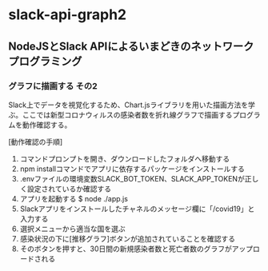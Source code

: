 # slack-api-graph2

## NodeJSとSlack APIによるいまどきのネットワークプログラミング

### グラフに描画する その2

Slack上でデータを視覚化するため、Chart.jsライブラリを用いた描画方法を学ぶ。ここでは新型コロナウィルスの感染者数を折れ線グラフで描画するプログラムを動作確認する。

[動作確認の手順]

1. コマンドプロンプトを開き、ダウンロードしたフォルダへ移動する
1. npm installコマンドでアプリに依存するパッケージをインストールする
1. .envファイルの環境変数SLACK_BOT_TOKEN、SLACK_APP_TOKENが正しく設定されているか確認する
1. アプリを起動する
    $ node ./app.js
1. Slackアプリをインストールしたチャネルのメッセージ欄に「/covid19」と入力する
1. 選択メニューから適当な国を選ぶ
1. 感染状況の下に[推移グラフ]ボタンが追加されていることを確認する
1. そのボタンを押すと、30日間の新規感染者数と死亡者数のグラフがアップロードされる

